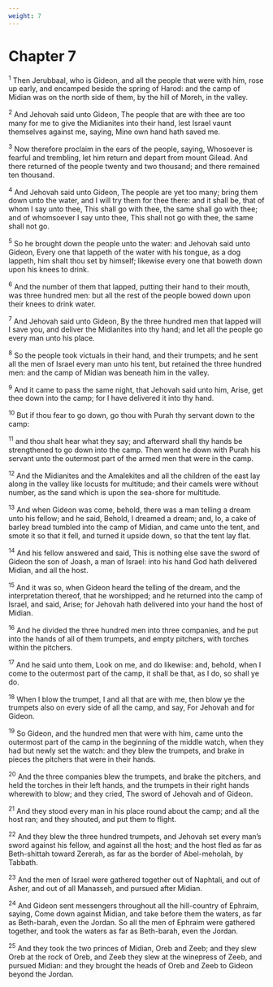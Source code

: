 ```yaml
---
weight: 7
---
```


# Chapter 7

<sup>1</sup> Then Jerubbaal, who is Gideon, and all the people that were with him, rose up early, and encamped beside the spring of Harod: and the camp of Midian was on the north side of them, by the hill of Moreh, in the valley. 

<sup>2</sup> And Jehovah said unto Gideon, The people that are with thee are too many for me to give the Midianites into their hand, lest Israel vaunt themselves against me, saying, Mine own hand hath saved me. 

<sup>3</sup> Now therefore proclaim in the ears of the people, saying, Whosoever is fearful and trembling, let him return and depart from mount Gilead. And there returned of the people twenty and two thousand; and there remained ten thousand. 

<sup>4</sup> And Jehovah said unto Gideon, The people are yet too many; bring them down unto the water, and I will try them for thee there: and it shall be, that of whom I say unto thee, This shall go with thee, the same shall go with thee; and of whomsoever I say unto thee, This shall not go with thee, the same shall not go. 

<sup>5</sup> So he brought down the people unto the water: and Jehovah said unto Gideon, Every one that lappeth of the water with his tongue, as a dog lappeth, him shalt thou set by himself; likewise every one that boweth down upon his knees to drink. 

<sup>6</sup> And the number of them that lapped, putting their hand to their mouth, was three hundred men: but all the rest of the people bowed down upon their knees to drink water. 

<sup>7</sup> And Jehovah said unto Gideon, By the three hundred men that lapped will I save you, and deliver the Midianites into thy hand; and let all the people go every man unto his place. 

<sup>8</sup> So the people took victuals in their hand, and their trumpets; and he sent all the men of Israel every man unto his tent, but retained the three hundred men: and the camp of Midian was beneath him in the valley. 

<sup>9</sup> And it came to pass the same night, that Jehovah said unto him, Arise, get thee down into the camp; for I have delivered it into thy hand. 

<sup>10</sup> But if thou fear to go down, go thou with Purah thy servant down to the camp: 

<sup>11</sup> and thou shalt hear what they say; and afterward shall thy hands be strengthened to go down into the camp. Then went he down with Purah his servant unto the outermost part of the armed men that were in the camp. 

<sup>12</sup> And the Midianites and the Amalekites and all the children of the east lay along in the valley like locusts for multitude; and their camels were without number, as the sand which is upon the sea-shore for multitude. 

<sup>13</sup> And when Gideon was come, behold, there was a man telling a dream unto his fellow; and he said, Behold, I dreamed a dream; and, lo, a cake of barley bread tumbled into the camp of Midian, and came unto the tent, and smote it so that it fell, and turned it upside down, so that the tent lay flat. 

<sup>14</sup> And his fellow answered and said, This is nothing else save the sword of Gideon the son of Joash, a man of Israel: into his hand God hath delivered Midian, and all the host. 

<sup>15</sup> And it was so, when Gideon heard the telling of the dream, and the interpretation thereof, that he worshipped; and he returned into the camp of Israel, and said, Arise; for Jehovah hath delivered into your hand the host of Midian. 

<sup>16</sup> And he divided the three hundred men into three companies, and he put into the hands of all of them trumpets, and empty pitchers, with torches within the pitchers. 

<sup>17</sup> And he said unto them, Look on me, and do likewise: and, behold, when I come to the outermost part of the camp, it shall be that, as I do, so shall ye do. 

<sup>18</sup> When I blow the trumpet, I and all that are with me, then blow ye the trumpets also on every side of all the camp, and say, For Jehovah and for Gideon. 

<sup>19</sup> So Gideon, and the hundred men that were with him, came unto the outermost part of the camp in the beginning of the middle watch, when they had but newly set the watch: and they blew the trumpets, and brake in pieces the pitchers that were in their hands. 

<sup>20</sup> And the three companies blew the trumpets, and brake the pitchers, and held the torches in their left hands, and the trumpets in their right hands wherewith to blow; and they cried, The sword of Jehovah and of Gideon. 

<sup>21</sup> And they stood every man in his place round about the camp; and all the host ran; and they shouted, and put them to flight. 

<sup>22</sup> And they blew the three hundred trumpets, and Jehovah set every man’s sword against his fellow, and against all the host; and the host fled as far as Beth-shittah toward Zererah, as far as the border of Abel-meholah, by Tabbath. 

<sup>23</sup> And the men of Israel were gathered together out of Naphtali, and out of Asher, and out of all Manasseh, and pursued after Midian. 

<sup>24</sup> And Gideon sent messengers throughout all the hill-country of Ephraim, saying, Come down against Midian, and take before them the waters, as far as Beth-barah, even the Jordan. So all the men of Ephraim were gathered together, and took the waters as far as Beth-barah, even the Jordan. 

<sup>25</sup> And they took the two princes of Midian, Oreb and Zeeb; and they slew Oreb at the rock of Oreb, and Zeeb they slew at the winepress of Zeeb, and pursued Midian: and they brought the heads of Oreb and Zeeb to Gideon beyond the Jordan. 


